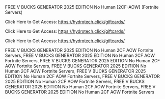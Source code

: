 FREE V BUCKS GENERATOR 2025 EDITION No Human [2CF-AOW] (Fortnite Servers)

Click Here to Get Access: https://hydrotech.click/giftcards/

Click Here to Get Access: https://hydrotech.click/giftcards/

Click Here to Get Access: https://hydrotech.click/giftcards/

FREE V BUCKS GENERATOR 2025 EDITION No Human 2CF AOW Fortnite Servers, FREE V BUCKS GENERATOR 2025 EDITION No Human 2CF AOW Fortnite Servers, FREE V BUCKS GENERATOR 2025 EDITION No Human 2CF AOW Fortnite Servers, FREE V BUCKS GENERATOR 2025 EDITION No Human 2CF AOW Fortnite Servers, FREE V BUCKS GENERATOR 2025 EDITION No Human 2CF AOW Fortnite Servers, FREE V BUCKS GENERATOR 2025 EDITION No Human 2CF AOW Fortnite Servers, FREE V BUCKS GENERATOR 2025 EDITION No Human 2CF AOW Fortnite Servers, FREE V BUCKS GENERATOR 2025 EDITION No Human 2CF AOW Fortnite Servers
